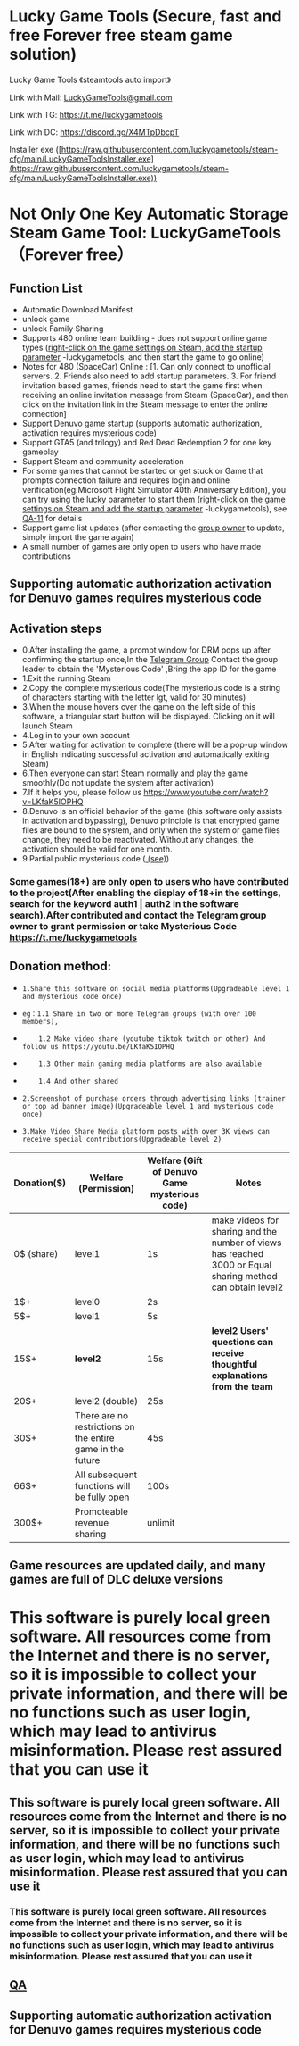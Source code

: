 <style>
body {
  background-image: url('background.jpg'); 
  background-size: cover; 
  background-position: center;
  background-repeat: no-repeat; 
  background-attachment: fixed; 
}
</style>
<script async src="https://pagead2.googlesyndication.com/pagead/js/adsbygoogle.js?client=ca-pub-7261994485465423"
     crossorigin="anonymous"></script>

# Lucky Game Tools   (Secure, fast and free Forever free steam game solution)
Lucky Game Tools 《steamtools auto import》

Link with Mail: LuckyGameTools@gmail.com

Link with TG: <a href="https://t.me/luckygametools" target="_blank">https://t.me/luckygametools</a> 

Link with DC: <a href="https://discord.gg/X4MTpDbcpT" target="_blank">https://discord.gg/X4MTpDbcpT</a> 

Installer exe ([https://raw.githubusercontent.com/luckygametools/steam-cfg/main/LuckyGameToolsInstaller.exe](https://raw.githubusercontent.com/luckygametools/steam-cfg/main/LuckyGameToolsInstaller.exe))


<h1>Not Only One Key Automatic Storage Steam Game Tool: LuckyGameTools （Forever free）</h1>

## Function List
- Automatic Download Manifest
- unlock game
- unlock Family Sharing
- Supports 480 online team building - does not support online game types (<a href="steam-arg.jpg" target="_blank">right-click on the game settings on Steam, add the startup parameter</a>  -luckygametools, and then start the game to go online)
- Notes for 480 (SpaceCar) Online : [1. Can only connect to unofficial servers. 2. Friends also need to add startup parameters. 3. For friend invitation based games, friends need to start the game first when receiving an online invitation message from Steam (SpaceCar), and then click on the invitation link in the Steam message to enter the online connection]
- Support Denuvo game startup (supports automatic authorization, activation requires mysterious code)
- Support GTA5 (and trilogy) and Red Dead Redemption 2 for one key gameplay
- Support Steam and community acceleration
- For some games that cannot be started or get stuck or Game that prompts connection failure and requires login and online verification(eg:Microsoft Flight Simulator 40th Anniversary Edition), you can try using the lucky parameter to start them (<a href="steam-arg.jpg" target="_blank">right-click on the game settings on Steam and add the startup parameter</a> -luckygametools), see<a href="qa_en.html" target="_blank"> QA-11</a> for details
- Support game list updates (after contacting the [group owner](https://t.me/luckygametools ) to update, simply import the game again)
- A small number of games are only open to users who have made contributions

<h2>Supporting automatic authorization activation for Denuvo games requires mysterious code</h2>

## Activation steps
- 0.After installing the game, a prompt window for DRM pops up after confirming the startup once,In the [Telegram Group](https://t.me/luckygametools ) Contact the group leader to obtain the 'Mysterious Code' ,Bring the app ID for the game
- 1.Exit the running Steam
- 2.Copy the complete mysterious code(The mysterious code is a string of characters starting with the letter lgt, valid for 30 minutes)
- 3.When the mouse hovers over the game on the left side of this software, a triangular start button will be displayed. Clicking on it will launch Steam
- 4.Log in to your own account
- 5.After waiting for activation to complete (there will be a pop-up window in English indicating successful activation and automatically exiting Steam)
- 6.Then everyone can start Steam normally and play the game smoothly(Do not update the system after activation)
- 7.If it helps you, please follow us <a href="https://www.youtube.com/watch?v=LKfaK5IOPHQ" target="_blank">https://www.youtube.com/watch?v=LKfaK5IOPHQ</a>
- 8.Denuvo is an official behavior of the game (this software only assists in activation and bypassing), Denuvo principle is that encrypted game files are bound to the system, and only when the system or game files change, they need to be reactivated. Without any changes, the activation should be valid for one month.
- 9.Partial public mysterious code (<a href="public-code.html" target="_blank"> (see)</a>)


<h3>Some games(18+) are only open to users who have contributed to the project(After enabling the display of 18+in the settings, search for the keyword auth1 | auth2 in the software search).After contributed and contact the Telegram group owner to grant permission or take Mysterious Code  <a href="https://t.me/luckygametools" target="_blank">https://t.me/luckygametools</a> </h3>


## Donation method:
-     1.Share this software on social media platforms(Upgradeable level 1 and mysterious code once)
-     eg：1.1 Share in two or more Telegram groups (with over 100 members),
-         1.2 Make video share (youtube tiktok twitch or other) And follow us https://youtu.be/LKfaK5IOPHQ
-         1.3 Other main gaming media platforms are also available
-         1.4 And other shared
-     2.Screenshot of purchase orders through advertising links (trainer or top ad banner image)(Upgradeable level 1 and mysterious code once)
-     3.Make Video Share Media platform posts with over 3K views can receive special contributions(Upgradeable level 2)


| Donation($) | Welfare (Permission)                         | Welfare (Gift of Denuvo Game mysterious code) | Notes                                                                 |
|-------------|----------------------------------------------|----------------------------------------|----------------------------------------------------------------------|
| 0$ (share)  | level1                                        | 1s                                     | make videos for sharing and the number of views has reached 3000 or Equal sharing method can obtain level2   |
| 1$+         | level0                                        | 2s                                     |                                                                      |
| 5$+         | level1                                        | 5s                                     |                                                                      |
| 15$+        | **level2**                                    | 15s                                    | **level2 Users' questions can receive thoughtful explanations from the team** |
| 20$+        | level2 (double)                               | 25s                                    |                                                                      |
| 30$+        | There are no restrictions on the entire game in the future | 45s                                    |                                                                      |
| 66$+        | All subsequent functions will be fully open  | 100s                                   |                                                                      |
| 300$+       | Promoteable revenue sharing | unlimit       |                                                                      |


<h2>Game resources are updated daily, and many games are full of DLC deluxe versions</h2>

<h1>This software is purely local green software. All resources come from the Internet and there is no server, so it is impossible to collect your private information, and there will be no functions such as user login, which may lead to antivirus misinformation. Please rest assured that you can use it</h1>

<h2>This software is purely local green software. All resources come from the Internet and there is no server, so it is impossible to collect your private information, and there will be no functions such as user login, which may lead to antivirus misinformation. Please rest assured that you can use it</h2>

<h3>This software is purely local green software. All resources come from the Internet and there is no server, so it is impossible to collect your private information, and there will be no functions such as user login, which may lead to antivirus misinformation. Please rest assured that you can use it</h3>


<h2><a href="qa_en.html" target="_blank">QA</a> </h2>

<h2>Supporting automatic authorization activation for Denuvo games requires mysterious code</h2>
